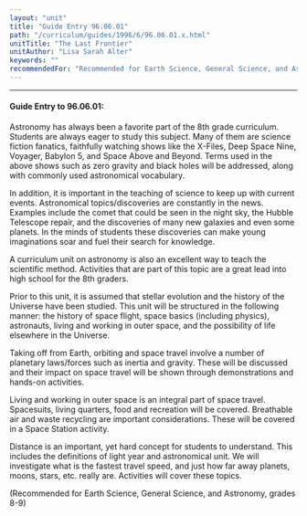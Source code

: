 ```yaml
---
layout: "unit"
title: "Guide Entry 96.06.01"
path: "/curriculum/guides/1996/6/96.06.01.x.html"
unitTitle: "The Last Frontier"
unitAuthor: "Lisa Sarah Alter"
keywords: ""
recommendedFor: "Recommended for Earth Science, General Science, and Astronomy, grades 8-9"
---
```

<body>
<hr/>
<h4>
Guide Entry to 96.06.01:
</h4>
Astronomy has always been a favorite part of the 8th grade curriculum. Students are always eager to study this subject. Many of them are science fiction fanatics, faithfully watching shows like the X-Files, Deep Space Nine, Voyager, Babylon 5, and Space Above and Beyond. Terms used in the above shows such as zero gravity and black holes will be addressed, along with commonly used astronomical vocabulary.
<p>
In addition, it is important in the teaching of science to keep up with current events. Astronomical topics/discoveries are constantly in the news. Examples include the comet that could be seen in the night sky, the Hubble Telescope repair, and the discoveries of many new galaxies and even some planets. In the minds of students these discoveries can make young imaginations soar and fuel their search for knowledge.
</p>
<p>
A curriculum unit on astronomy is also an excellent way to teach the scientific method. Activities that are part of this topic are a great lead into high school for the 8th graders.
</p>
<p>
Prior to this unit, it is assumed that stellar evolution and the history of the Universe have been studied. This unit will be structured in the following manner: the history of space flight, space basics (including physics), astronauts, living and working in outer space, and the possibility of life elsewhere in the Universe.
</p>
<p>
Taking off from Earth, orbiting and space travel involve a number of planetary laws/forces such as inertia and gravity. These will be discussed and their impact on space travel will be shown through demonstrations and hands-on activities.
</p>
<p>
Living and working in outer space is an integral part of space travel. Spacesuits, living quarters, food and recreation will be covered. Breathable air and waste recycling are important considerations. These will be covered in a Space Station activity.
</p>
<p>
Distance is an important, yet hard concept for students to understand. This includes the definitions of light year and astronomical unit. We will investigate what is the fastest travel speed, and just how far away planets, moons, stars, etc. really are. Activities will cover these topics.
</p>
<p>
(Recommended for Earth Science, General Science, and Astronomy, grades 8-9)
</p>
</body>
